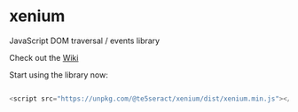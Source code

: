 # xenium
JavaScript DOM traversal / events library

Check out the [Wiki](https://github.com/Te5seract/xenium/wiki)

Start using the library now:

```javascript

<script src="https://unpkg.com/@te5seract/xenium/dist/xenium.min.js"></script>

```
